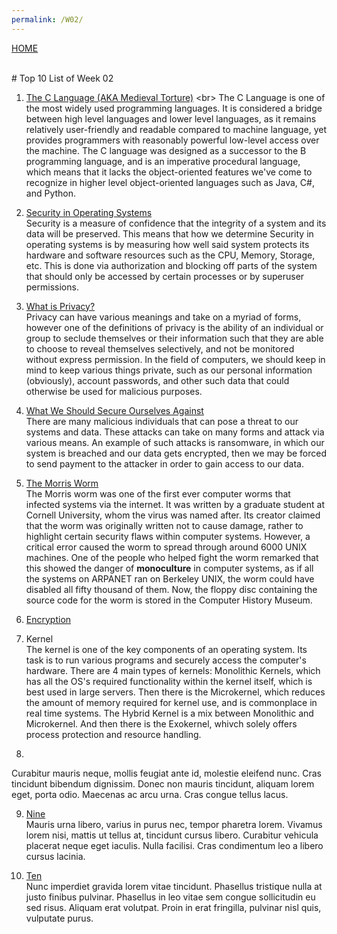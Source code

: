 ```yaml
---
permalink: /W02/
---
```

[HOME](../)

<br>
# Top 10 List of Week 02

1. [The C Language (AKA Medieval Torture)](https://en.wikipedia.org/wiki/C_(programming_language)) <br>
The C Language is one of the most widely used programming languages. It is considered a bridge between high level languages and lower level languages, as it remains relatively user-friendly and readable compared to machine language, yet provides programmers with reasonably powerful low-level access over the machine. The C language was designed as a successor to the B programming language, and is an imperative procedural language, which means that it lacks the object-oriented features we've come to recognize in higher level object-oriented languages such as Java, C#, and Python.

2. [Security in Operating Systems](https://github.com/UI-FASILKOM-OS/SistemOperasi/blob/master/Slides/os02.pdf)<br>
Security is a measure of confidence that the integrity of a system and its data will be preserved. This means that how we determine Security in operating systems is by measuring how well said system protects its hardware and software resources such as the CPU, Memory, Storage, etc. This is done via authorization and blocking off parts of the system that should only be accessed by certain processes or by superuser permissions.

3. [What is Privacy?](https://en.wikipedia.org/wiki/Privacy)<br>
Privacy can have various meanings and take on a myriad of forms, however one of the definitions of privacy is the ability of an individual or group to seclude themselves or their information such that they are able to choose to reveal themselves selectively, and not be monitored without express permission. In the field of computers, we should keep in mind to keep various things private, such as our personal information (obviously), account passwords, and other such data that could otherwise be used for malicious purposes.

4. [What We Should Secure Ourselves Against](https://en.wikipedia.org/wiki/Ransomware)<br>
There are many malicious individuals that can pose a threat to our systems and data. These attacks can take on many forms and attack via various means. An example of such attacks is ransomware, in which our system is breached and our data gets encrypted, then we may be forced to send payment to the attacker in order to gain access to our data.

5. [The Morris Worm](https://en.wikipedia.org/wiki/Morris_worm)<br>
The Morris worm was one of the first ever computer worms that infected systems via the internet. It was written by a graduate student at Cornell University, whom the virus was named after. Its creator claimed that the worm was originally written not to cause damage, rather to highlight certain security flaws within computer systems. However, a critical error caused the worm to spread through around 6000 UNIX machines. One of the people who helped fight the worm remarked that this showed the danger of **monoculture** in computer systems, as if all the systems on ARPANET ran on Berkeley UNIX, the worm could have disabled all fifty thousand of them. Now, the floppy disc containing the source code for the worm is stored in the Computer History Museum.

6. [Encryption](https://en.wikipedia.org/wiki/Encryption)<br>


7. Kernel<br>
The kernel is one of the key components of an operating system. Its task is to run various programs and securely access the computer's hardware. There are 4 main types of kernels: Monolithic Kernels, which has all the OS's required functionality within the kernel itself, which is best used in large servers. Then there is the Microkernel, which reduces the amount of memory required for kernel use, and is commonplace in real time systems. The Hybrid Kernel is a mix between Monolithic and Microkernel. And then there is the Exokernel, whivch solely offers process protection and resource handling.

8. <br>
Curabitur mauris neque, mollis feugiat ante id, molestie eleifend nunc.
Cras tincidunt bibendum dignissim.
Donec non mauris tincidunt, aliquam lorem eget, porta odio.
Maecenas ac arcu urna.
Cras congue tellus lacus.

9. [Nine](https://en.wikipedia.org/wiki/9)<br>
Mauris urna libero, varius in purus nec, tempor pharetra lorem.
Vivamus lorem nisi, mattis ut tellus at, tincidunt cursus libero.
Curabitur vehicula placerat neque eget iaculis.
Nulla facilisi.
Cras condimentum leo a libero cursus lacinia.

10. [Ten](https://en.wikipedia.org/wiki/10)<br>
Nunc imperdiet gravida lorem vitae tincidunt. 
Phasellus tristique nulla at justo finibus pulvinar.
Phasellus in leo vitae sem congue sollicitudin eu sed risus.
Aliquam erat volutpat.
Proin in erat fringilla, pulvinar nisl quis, vulputate purus.